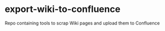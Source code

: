 # export-wiki-to-confluence
Repo containing tools to scrap Wiki pages and upload them to Confluence
